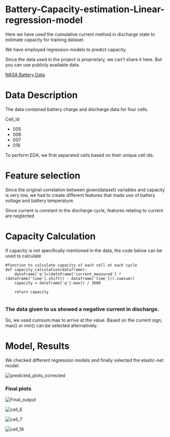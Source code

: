 # Battery-Capacity-estimation-Linear-regression-model

Here we have used the cumulative current method in discharge state to  estimate capacity for training dataset.

We have employed regression models to predict capacity.


Since the data used in the project is proprietary, we can't share it here. But you can use publicly available data.

[NASA Battery Data](https://www.nasa.gov/content/prognostics-center-of-excellence-data-set-repository)



# Data Description

The data contained battery charge and discharge data for four cells.

Cell_Id
- 005
- 006
- 007
- 018

To perform EDA, we first separated cells based on their unique cell ids.


# Feature selection

Since the original correlation between given(dataset) variables and capacity is very low, we had to create different features that made use of battery voltage and battery temperature.

Since current is constant in the discharge cycle, features relating to current are neglected 


# Capacity Calculation

If capacity is not specifically mentioned in the data, the code below can be used to calculate

```
#function to calculate capacity of each cell at each cycle
def capacity_calculation(dataframe):
    dataframe['q']=(dataframe['current_measured'] * (dataframe['time'].shift() - dataframe['time'])).cumsum()
    capacity = dataframe['q'].max() / 3600
    
    return capacity
    
```

### The data given to us showed a negative current in discharge.
So, we used cumsum.max to arrive at the value.
Based on the current sign, max() or min() can be selected alternatively.





# Model, Results

We checked different regression models and finally selected the elastic-net model.


![predicted_plots_corrected](https://user-images.githubusercontent.com/102144072/229741488-9acf9ffa-5f50-4da0-b8e0-150e4e88ee92.png)

### Final plots


![Final_output](https://user-images.githubusercontent.com/102144072/229743837-8f39d6b6-933f-4f28-864c-24539bf6f51a.png)

![cell_6](https://user-images.githubusercontent.com/102144072/229744363-cf5e4412-e19c-4787-947a-3f131fd867f9.png)


![cell_7](https://user-images.githubusercontent.com/102144072/229744443-49198898-2758-4a57-a972-49b1cf6e421c.png)

![cell_18](https://user-images.githubusercontent.com/102144072/229744476-a9b20bb8-10d3-46d2-a85c-e4031649a886.png)






